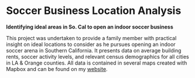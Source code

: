 # Soccer Business Location Analysis 
**Identifying ideal areas in So. Cal to open an indoor soccer business**

This project was undertaken to provide a family member with practical insight on ideal locations to consider as he pursues opening an indoor soccer arena in Southern California. It presents data on average building rents, soccer activity levels, and relevant census demographics for all cities in LA & Orange counties. All data is contained in several maps created with Mapbox and can be found on my [website]().
